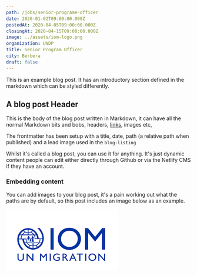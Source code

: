 ```yaml
---
path: /jobs/senior-programe-officer
date: 2020-01-02T09:00:00.000Z
postedAt: 2020-04-05T09:00:00.000Z
closingAt: 2020-04-15T09:00:00.000Z
image: ../assets/iom-logo.png
organization: UNDP
title: Senior Program Officer
city: Berbera
draft: false
---
```


This is an example blog post. It has an introductory section defined in the markdown which can be styled differently.

<!-- end -->

## A blog post Header

This is the body of the blog post written in Markdown, it can have all the normal Markdown bits and bobs, headers, [links](https://www.youtube.com/watch?v=dQw4w9WgXcQ), images etc,

The frontmatter has been setup with a title, date, path (a relative path when published) and a lead image used in the `blog-listing`

Whilst it's called a blog post, you can use it for anything. It's just dynamic content people can edit either directly through Github or via the Netlify CMS if they have an account.

### Embedding content

You can add images to your blog post, it's a pain working out what the paths are by default, so this post includes an image below as an example.

![IOM LOGO](../assets/iom-logo.png)
